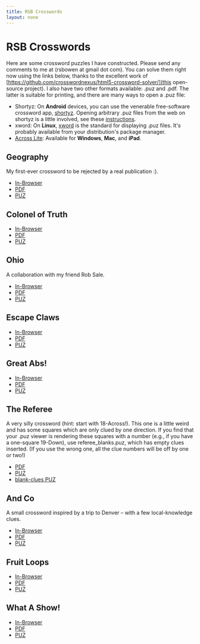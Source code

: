 ```yaml
---
title: RSB Crosswords
layout: none
---
```

# RSB Crosswords

Here are some crossword puzzles I have constructed. Please send any comments to me at (rsbowen at gmail dot com). You can solve them right now using the links below, thanks to the excellent work of [https://github.com/crosswordnexus/html5-crossword-solver/](this open-source project). I also have two other formats available: .puz and .pdf. The latter is suitable for printing, and there are many ways to open a .puz file:

  * Shortyz: On **Android** devices, you can use the venerable free-software crossword app, [shortyz](http://www.kebernet.net/Home/projects/shortyz). Opening arbitrary .puz files from the web on shortyz is a little involved, see these [instructions](https://gaming.stackexchange.com/questions/111840/can-i-load-puzzles-manually-in-shortyz-without-an-internet-connectiona).
  * xword: On **Linux**, [xword](https://sourceforge.net/projects/wx-xword/) is the standard for displaying .puz files. It's probably available from your distribution's package manager.
  * [Across Lite](http://www.litsoft.com/): Available for **Windows**, **Mac**, and **iPad**.

## Geography

My first-ever crossword to be rejected by a real publication :).

  * [In-Browser](html5-crossword-solver/index.html?puzzle=../crossword_files/geography.puz)
  * [PDF](/crossword_files/geography.pdf)
  * [PUZ](/crossword_files/geography.puz)

## Colonel of Truth
  * [In-Browser](html5-crossword-solver/index.html?puzzle=../crossword_files/colonel_of_truth.puz)
  * [PDF](/crossword_files/colonel_of_truth.pdf)
  * [PUZ](/crossword_files/colonel_of_truth.puz)

## Ohio

A collaboration with my friend Rob Sale.

  * [In-Browser](html5-crossword-solver/index.html?puzzle=../crossword_files/ohio.puz)
  * [PDF](/crossword_files/ohio.pdf)
  * [PUZ](/crossword_files/ohio.puz)

## Escape Claws

  * [In-Browser](html5-crossword-solver/index.html?puzzle=../crossword_files/escape_claws.puz)
  * [PDF](/crossword_files/escape_claws.pdf)
  * [PUZ](/crossword_files/escape_claws.puz)

## Great Abs!

  * [In-Browser](html5-crossword-solver/index.html?puzzle=../crossword_files/great_abs.puz)
  * [PDF](/crossword_files/great_abs.pdf)
  * [PUZ](/crossword_files/great_abs.puz)

## The Referee
A very silly crossword (hint: start with 18-Across!). This one is a little weird and has some squares which are only clued by one direction. If you find that your .puz viewer is rendering these squares with a number (e.g., if you have a one-square 19-Down), use referee_blanks.puz, which has empty clues inserted. (If you use the wrong one, all the clue numbers will be off by one or two!)

  * [PDF](/crossword_files/referee.pdf)
  * [PUZ](/crossword_files/referee.puz)
  * [blank-clues PUZ](/crossword_files/referee.blanks.puz)

## And Co
A small crossword inspired by a trip to Denver – with a few local-knowledge clues.
  * [In-Browser](html5-crossword-solver/index.html?puzzle=../crossword_files/andco.puz)
  * [PDF](/crossword_files/andco.pdf)
  * [PUZ](/crossword_files/andco.puz)

## Fruit Loops
  * [In-Browser](html5-crossword-solver/index.html?puzzle=../crossword_files/fruitloops.puz)
  * [PDF](/crossword_files/fruitloops.pdf)
  * [PUZ](/crossword_files/fruitloops.puz)

## What A Show!
  * [In-Browser](html5-crossword-solver/index.html?puzzle=../crossword_files/what_a_show.puz)
  * [PDF](/crossword_files/what_a_show.pdf)
  * [PUZ](/crossword_files/what_a_show.puz)
